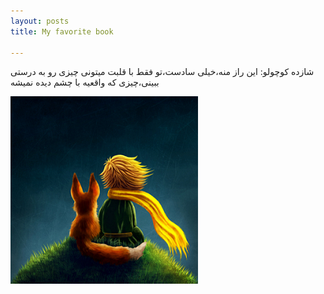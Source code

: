 ```yaml
---
layout: posts
title: My favorite book

---
```


 

 
 
 
 




شازده کوچولو: این راز منه،خیلی سادست،تو فقط با قلبت میتونی چیزی رو به درستی ببینی،چیزی که واقعیه با چشم دیده نمیشه


 ![alt text](../assets/images/1.jpg1.PNG "Picture")

